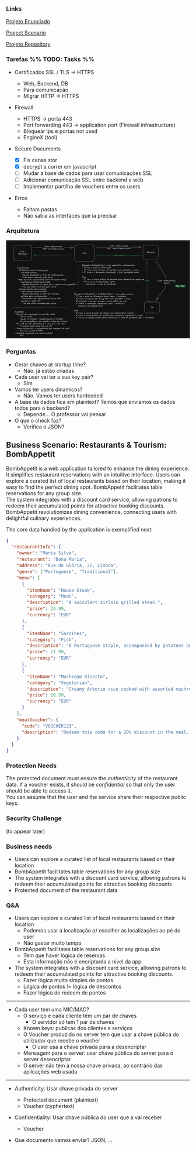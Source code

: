 ### Links
[Projeto Enunciado](https://github.com/tecnico-sec/Project-Overview-2024_1)

[Project Scenario](https://github.com/tecnico-sec/Project-Scenarios-2024_1#2-restaurants--tourism-bombappetit)

[Projeto Repository](https://github.com/tecnico-sec/a24-pedro-diogo-pedro)



### Tarefas %% TODO: Tasks %%

- Certificados SSL / TLS -> HTTPS
  - Web, Backend, DB
  - Para comunicação
  - Migrar HTTP -> HTTPS

- Firewall
  - HTTPS -> porta 443
  - Port forwarding 443 -> application port (Firewall infrastructure)
  - Bloquear ips e portas not used
  - EngineX (tool)

- Secure Documents
  - [X] Fix cenas stor
  - [X] decrypt a correr em javascript
  - [ ] Mudar a base de dados para usar comunicações SSL
  - [ ] Adicionar comunicação SSL entre backend e web
  - [ ] Implementar partilha de vouchers entre os users

- Erros
  - Faltam pastas
  - Não sabia as interfaces que ia precisar



### Arquitetura
![Alt text](image.png)


### Perguntas

- Gerar chaves at startup time?
  - Não. já estão criadas
- Cada user vai ter a sua key pair?
  - Sim
- Vamos ter users dinamicos?
  - Não. Vamos ter users hardcoded
- A base da dados fica em plaintext? Temos que enviamos os dados todos para o backend?
  - Depende... O professor vai pensar
- O que o check faz?
  - Verifica o JSON?


## Business Scenario: Restaurants & Tourism: BombAppetit

BombAppetit is a web application tailored to enhance the dining experience.
It simplifies restaurant reservations with an intuitive interface.
Users can explore a curated list of local restaurants based on their location, making it easy to find the perfect dining spot.
BombAppetit facilitates table reservations for any group size.  
The system integrates with a discount card service, allowing patrons to redeem their accumulated points for attractive booking discounts.
BombAppetit revolutionizes dining convenience, connecting users with delightful culinary experiences.

The core data handled by the application is exemplified next:

```json
{
  "restaurantInfo": {
    "owner": "Maria Silva",
    "restaurant": "Dona Maria",
    "address": "Rua da Glória, 22, Lisboa",
    "genre": ["Portuguese", "Traditional"],
    "menu": [
      {
        "itemName": "House Steak",
        "category": "Meat",
        "description": "A succulent sirloin grilled steak.",
        "price": 24.99,
        "currency": "EUR"
      },
      {
        "itemName": "Sardines",
        "category": "Fish",
        "description": "A Portuguese staple, accompanied by potatoes and salad.",
        "price": 21.99,
        "currency": "EUR"
      },
      {
        "itemName": "Mushroom Risotto",
        "category": "Vegetarian",
        "description": "Creamy Arborio rice cooked with assorted mushrooms and Parmesan cheese.",
        "price": 16.99,
        "currency": "EUR"
      }
    ],
    "mealVoucher": {
      "code": "VOUCHER123",
      "description": "Redeem this code for a 20% discount in the meal. Drinks not included."
    }
  }
}
```

### Protection Needs

The protected document must ensure the _authenticity_ of the restaurant data.
If a voucher exists, it should be _confidential_ so that only the user should be able to access it.  
You can assume that the user and the service share their respective public keys.


### Security Challenge

(to appear later)


### Business needs
- Users can explore a curated list of local restaurants based on their location
- BombAppetit facilitates table reservations for any group size
- The system integrates with a discount card service, allowing patrons to redeem their accumulated points for attractive booking discounts
- Protected document of the restaurant data


### Q&A
- Users can explore a curated list of local restaurants based on their location
	- Podemos usar a localização p/ escolher as localizações ao pé do user
	- Não gastar muito tempo
- BombAppetit facilitates table reservations for any group size
	- Tem que haver lógica de reservas
	- Esta informação não é encriptarda a nivel da app
- The system integrates with a discount card service, allowing patrons to redeem their accumulated points for attractive booking discounts.
	- Fazer lógica muito simples de pontos
	- Lógica de pontos != lógica de descontos
	- Fazer lógica de redeem de pontos
---
- Cada user tem uma MIC/MAC?
	- O serviço e cada cliente têm um par de chaves
		- O servidor só tem 1 par de chaves
	- Known keys: publicas dos clientes e serviços
	- O Voucher produzido no server tem que usar a chave pública do utilizador que recebe o voucher
		- O user usa a chave privada para a desencriptar
	- Mensagem para o server: usar chave pública do server para o server desencriptar
	- O server não tem a nossa chave privada, ao contrário das aplicações web usada
---
- Authenticity: Usar chave privada do server
	- Protected document (plaintext)
	- Voucher (cyphertext)
- Confidentiality: Usar chave pública do user que a vai receber
	- Voucher

- Que documento vamos enviar? JSON, ...


